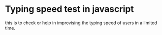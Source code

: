 # Typing speed test in javascript  
this is to check or help in improvising the typing speed of users in a limited time.  
